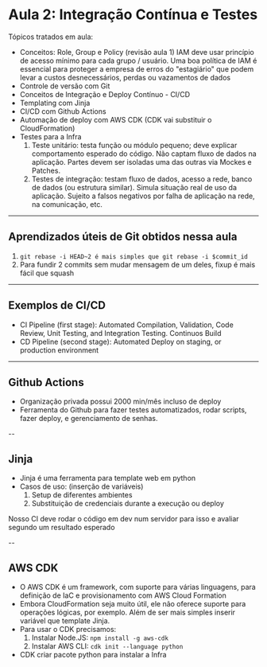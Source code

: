# Aula 2: Integração Contínua e Testes

Tópicos tratados em aula:   
- Conceitos: Role, Group e Policy (revisão aula 1)
    IAM deve usar princípio de acesso mínimo para cada grupo / usuário.
    Uma boa política de IAM é essencial para proteger a empresa de erros
    do "estagiário" que podem levar a custos desnecessários, perdas ou vazamentos de dados
- Controle de versão com Git
- Conceitos de Integração e Deploy Contínuo - CI/CD
- Templating com Jinja
- CI/CD com Github Actions
- Automação de deploy com AWS CDK (CDK vai substituir o CloudFormation) 
- Testes para a Infra
    1. Teste unitário: testa função ou módulo pequeno; deve explicar comportamento esperado do código. Não captam fluxo de dados na aplicação. Partes devem ser isoladas uma das outras via Mockes e Patches.
    2. Testes de integração: testam fluxo de dados, acesso a rede, banco de dados (ou estrutura similar). Simula situação real de uso da aplicação. Sujeito a falsos negativos por falha de aplicação na rede, na comunicação, etc. 

--- 
## Aprendizados úteis de Git obtidos nessa aula

1) `git rebase -i HEAD~2 é mais simples que git rebase -i $commit_id`
2) Para fundir 2 commits sem mudar mensagem de um deles, fixup é mais fácil que squash

---
## Exemplos de CI/CD

- CI Pipeline (first stage): Automated Compilation, Validation, Code Review, Unit Testing, and Integration Testing. Continuos Build
- CD Pipeline (second stage): Automated Deploy on staging, or production environment

---

## Github Actions

- Organização privada possui 2000 min/mês incluso de deploy
- Ferramenta do Github para fazer testes automatizados, rodar scripts, fazer deploy, e gerenciamento de senhas.

--
## Jinja

- Jinja é uma ferramenta para template web em python
- Casos de uso: (inserção de variáveis)
    1. Setup de diferentes ambientes
    2. Substituição de credenciais durante a execução ou deploy

Nosso CI deve rodar o código em dev num servidor para isso e avaliar segundo um resultado esperado

--
## AWS CDK

- O AWS CDK é um framework, com suporte para várias linguagens, para definição de IaC e provisionamento com AWS Cloud Formation
- Embora CloudFormation seja muito útil, ele não oferece suporte para operações lógicas, por exemplo. Além de ser mais simples inserir variável que template Jinja. 
- Para usar o CDK precisamos:
    1. Instalar Node.JS: `npm install -g aws-cdk`
    2. Instalar AWS CLI: `cdk init --language python`
- CDK criar pacote python para instalar a Infra
